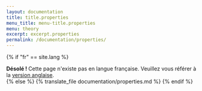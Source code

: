 ```yaml
---
layout: documentation
title: title.properties
menu_title: menu-title.properties
menu: theory
excerpt: excerpt.properties  
permalink: /documentation/properties/
---
```



{% if "fr" == site.lang %}
<div class="alert alert-warning" role="alert">
<strong>Désolé ! </strong>Cette page n'existe pas en langue française. Veuillez vous référer à la <a href="{{ page.url }}"> version anglaise</a>.
</div>
{% else %}
  {% translate_file documentation/properties.md %}
{% endif %}
